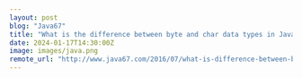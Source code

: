 ```yaml
---
layout: post
blog: "Java67"
title: "What is the difference between byte and char data types in Java? Example"
date: 2024-01-17T14:30:00Z
image: images/java.png
remote_url: "http://www.java67.com/2016/07/what-is-difference-between-byte-and-char-java.html"
---
```


